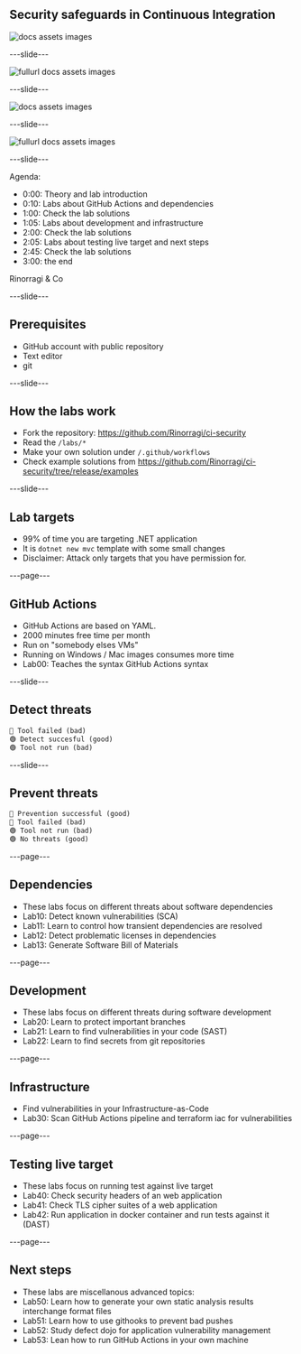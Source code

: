## Security safeguards in Continuous Integration

![docs assets images](ci-security/images/kitchen.jpeg)

---slide---

![fullurl docs assets images](https://rinorragi.github.io/ci-security/images/kitchen.jpeg)

---slide---

![docs assets images](ci-security/docs/assets/images/kitchen.jpeg)

---slide---

![fullurl docs assets images](https://rinorragi.github.io/ci-security/docs/assets/images/kitchen.jpeg)

---slide---

Agenda:

- 0:00: Theory and lab introduction
- 0:10: Labs about GitHub Actions and dependencies
- 1:00: Check the lab solutions
- 1:05: Labs about development and infrastructure
- 2:00: Check the lab solutions
- 2:05: Labs about testing live target and next steps
- 2:45: Check the lab solutions
- 3:00: the end

Rinorragi & Co

---slide---

## Prerequisites

- GitHub account with public repository
- Text editor
- git

---slide---

## How the labs work

- Fork the repository: <https://github.com/Rinorragi/ci-security>
- Read the `/labs/*`
- Make your own solution under `/.github/workflows`
- Check example solutions from <https://github.com/Rinorragi/ci-security/tree/release/examples>

---slide---

## Lab targets

- 99% of time you are targeting .NET application
- It is `dotnet new mvc` template with some small changes
- Disclaimer: Attack only targets that you have permission for.

---page---

## GitHub Actions

- GitHub Actions are based on YAML.
- 2000 minutes free time per month
- Run on "somebody elses VMs"
- Running on Windows / Mac images consumes more time
- Lab00: Teaches the syntax GitHub Actions syntax

---slide---

## Detect threats

```md [1|2|3]
🔴 Tool failed (bad)
🟢 Detect succesful (good)
🟢 Tool not run (bad)
```

---slide---

## Prevent threats

```md [1|2|3|4]
🔴 Prevention successful (good)
🔴 Tool failed (bad)
🟢 Tool not run (bad)
🟢 No threats (good)
```

---page---

## Dependencies

- These labs focus on different threats about software dependencies
- Lab10: Detect known vulnerabilities (SCA)
- Lab11: Learn to control how transient dependencies are resolved
- Lab12: Detect problematic licenses in dependencies
- Lab13: Generate Software Bill of Materials

---page---

## Development

- These labs focus on different threats during software development
- Lab20: Learn to protect important branches
- Lab21: Learn to find vulnerabilities in your code (SAST)
- Lab22: Learn to find secrets from git repositories

---page---

## Infrastructure

- Find vulnerabilities in your Infrastructure-as-Code
- Lab30: Scan GitHub Actions pipeline and terraform iac for vulnerabilities

---page---

## Testing live target

- These labs focus on running test against live target
- Lab40: Check security headers of an web application
- Lab41: Check TLS cipher suites of a web application
- Lab42: Run application in docker container and run tests against it (DAST)

---page---

## Next steps

- These labs are miscellanous advanced topics:
- Lab50: Learn how to generate your own static analysis results interchange format files
- Lab51: Learn how to use githooks to prevent bad pushes
- Lab52: Study defect dojo for application vulnerability management
- Lab53: Lean how to run GitHub Actions in your own machine
